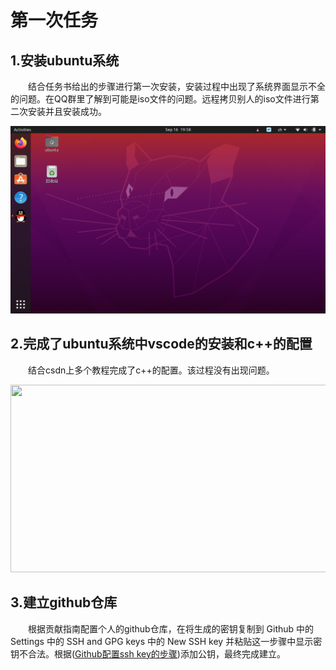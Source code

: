 # 第一次任务
<h2>1.安装ubuntu系统</h2>
	<p style="text-indent:2em">结合任务书给出的步骤进行第一次安装，安装过程中出现了系统界面显示不全的问题。在QQ群里了解到可能是iso文件的问题。远程拷贝别人的iso文件进行第二次安装并且安装成功。</p>
	<img src="https://github.com/MAKKAPAKKA-DYC/-/blob/main/ubuntu.png" width="600" height="300">
<h2>2.完成了ubuntu系统中vscode的安装和c++的配置</h2>
<p style="text-indent:2em">结合csdn上多个教程完成了c++的配置。该过程没有出现问题。</p>
<img src=[ "D:\rm\c++图.png"alt="c++运行"](https://github.com/MAKKAPAKKA-DYC/-/blob/main/c%2B%2B%E5%9B%BE.png) width="600" height="300">
<h2>3.建立github仓库</h2>
<p style="text-indent:2em">根据贡献指南配置个人的github仓库，在将生成的密钥复制到 Github 中的 Settings 中的 SSH and GPG keys 中的 New SSH key 并粘贴这一步骤中显示密钥不合法。根据(<a href="https://blog.csdn.net/weixin_42310154/article/details/118340458" title="示例网站" target="_blank">Github配置ssh key的步骤</a>)添加公钥，最终完成建立。</p>
